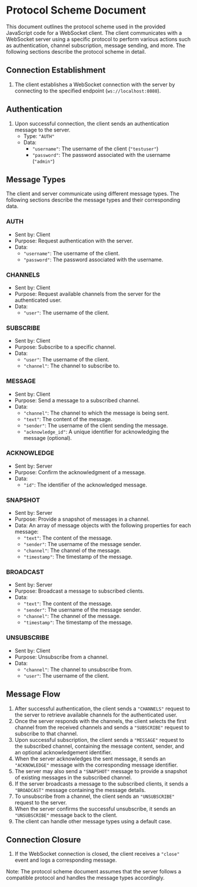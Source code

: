 # Protocol Scheme Document

This document outlines the protocol scheme used in the provided JavaScript code for a WebSocket client. The client communicates with a WebSocket server using a specific protocol to perform various actions such as authentication, channel subscription, message sending, and more. The following sections describe the protocol scheme in detail.

## Connection Establishment

1. The client establishes a WebSocket connection with the server by connecting to the specified endpoint (`ws://localhost:8080`).

## Authentication

1. Upon successful connection, the client sends an authentication message to the server.
    - Type: `"AUTH"`
    - Data:
        - `"username"`: The username of the client (`"testuser"`)
        - `"password"`: The password associated with the username (`"admin"`)

## Message Types

The client and server communicate using different message types. The following sections describe the message types and their corresponding data.

### AUTH

- Sent by: Client
- Purpose: Request authentication with the server.
- Data:
    - `"username"`: The username of the client.
    - `"password"`: The password associated with the username.

### CHANNELS

- Sent by: Client
- Purpose: Request available channels from the server for the authenticated user.
- Data:
    - `"user"`: The username of the client.

### SUBSCRIBE

- Sent by: Client
- Purpose: Subscribe to a specific channel.
- Data:
    - `"user"`: The username of the client.
    - `"channel"`: The channel to subscribe to.

### MESSAGE

- Sent by: Client
- Purpose: Send a message to a subscribed channel.
- Data:
    - `"channel"`: The channel to which the message is being sent.
    - `"text"`: The content of the message.
    - `"sender"`: The username of the client sending the message.
    - `"acknowledge_id"`: A unique identifier for acknowledging the message (optional).

### ACKNOWLEDGE

- Sent by: Server
- Purpose: Confirm the acknowledgment of a message.
- Data:
    - `"id"`: The identifier of the acknowledged message.

### SNAPSHOT

- Sent by: Server
- Purpose: Provide a snapshot of messages in a channel.
- Data: An array of message objects with the following properties for each message:
    - `"text"`: The content of the message.
    - `"sender"`: The username of the message sender.
    - `"channel"`: The channel of the message.
    - `"timestamp"`: The timestamp of the message.

### BROADCAST

- Sent by: Server
- Purpose: Broadcast a message to subscribed clients.
- Data:
    - `"text"`: The content of the message.
    - `"sender"`: The username of the message sender.
    - `"channel"`: The channel of the message.
    - `"timestamp"`: The timestamp of the message.

### UNSUBSCRIBE

- Sent by: Client
- Purpose: Unsubscribe from a channel.
- Data:
    - `"channel"`: The channel to unsubscribe from.
    - `"user"`: The username of the client.

## Message Flow

1. After successful authentication, the client sends a `"CHANNELS"` request to the server to retrieve available channels for the authenticated user.
1. Once the server responds with the channels, the client selects the first channel from the received channels and sends a `"SUBSCRIBE"` request to subscribe to that channel.
1. Upon successful subscription, the client sends a `"MESSAGE"` request to the subscribed channel, containing the message content, sender, and an optional acknowledgement identifier.
1. When the server acknowledges the sent message, it sends an `"ACKNOWLEDGE"` message with the corresponding message identifier.
1. The server may also send a `"SNAPSHOT"` message to provide a snapshot of existing messages in the subscribed channel.
1. If the server broadcasts a message to the subscribed clients, it sends a `"BROADCAST"` message containing the message details.
1. To unsubscribe from a channel, the client sends an `"UNSUBSCRIBE"` request to the server.
1. When the server confirms the successful unsubscribe, it sends an `"UNSUBSCRIBE"` message back to the client.
1. The client can handle other message types using a default case.

## Connection Closure

1. If the WebSocket connection is closed, the client receives a `"close"` event and logs a corresponding message.

Note: The protocol scheme document assumes that the server follows a compatible protocol and handles the message types accordingly.